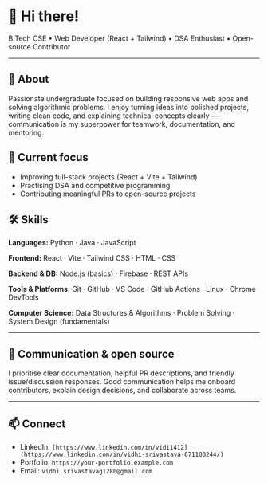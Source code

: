 # 👋 Hi there!

B.Tech CSE • Web Developer (React + Tailwind) • DSA Enthusiast • Open-source Contributor

---

## 🔎 About

Passionate undergraduate focused on building responsive web apps and solving algorithmic problems. I enjoy turning ideas into polished projects, writing clean code, and explaining technical concepts clearly — communication is my superpower for teamwork, documentation, and mentoring.

## 🔭 Current focus

* Improving full-stack projects (React + Vite + Tailwind)
* Practising DSA and competitive programming
* Contributing meaningful PRs to open-source projects

## 🛠️ Skills

**Languages:** Python · Java · JavaScript  

**Frontend:** React · Vite · Tailwind CSS · HTML · CSS  

**Backend & DB:** Node.js (basics) · Firebase · REST APIs  

**Tools & Platforms:** Git · GitHub · VS Code · GitHub Actions · Linux · Chrome DevTools  

**Computer Science:** Data Structures & Algorithms · Problem Solving · System Design (fundamentals)

---

## 💬 Communication & open source

I prioritise clear documentation, helpful PR descriptions, and friendly issue/discussion responses. Good communication helps me onboard contributors, explain design decisions, and collaborate across teams.

---

## 📫 Connect

* LinkedIn: `[https://www.linkedin.com/in/vidi1412](https://www.linkedin.com/in/vidhi-srivastava-671100244/)`  
* Portfolio: `https://your-portfolio.example.com`  
* Email: `vidhi.srivastavag1280@gmail.com`
